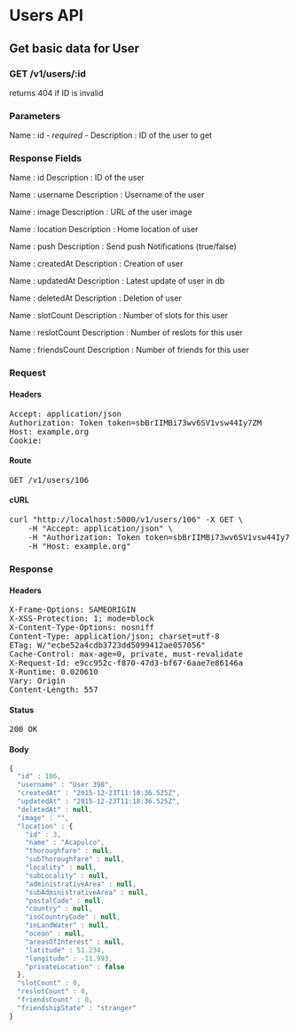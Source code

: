 # Users API

## Get basic data for User

### GET /v1/users/:id

returns 404 if ID is invalid



### Parameters

Name : id *- required -*
Description : ID of the user to get


### Response Fields

Name : id
Description : ID of the user

Name : username
Description : Username of the user

Name : image
Description : URL of the user image

Name : location
Description : Home location of user

Name : push
Description : Send push Notifications (true/false)

Name : createdAt
Description : Creation of user

Name : updatedAt
Description : Latest update of user in db

Name : deletedAt
Description : Deletion of user

Name : slotCount
Description : Number of slots for this user

Name : reslotCount
Description : Number of reslots for this user

Name : friendsCount
Description : Number of friends for this user

### Request

#### Headers

<pre>Accept: application/json
Authorization: Token token=sbBrIIMBi73wv6SV1vsw44Iy7ZM
Host: example.org
Cookie: </pre>

#### Route

<pre>GET /v1/users/106</pre>

#### cURL

<pre class="request">curl &quot;http://localhost:5000/v1/users/106&quot; -X GET \
	-H &quot;Accept: application/json&quot; \
	-H &quot;Authorization: Token token=sbBrIIMBi73wv6SV1vsw44Iy7ZM&quot; \
	-H &quot;Host: example.org&quot;</pre>

### Response

#### Headers

<pre>X-Frame-Options: SAMEORIGIN
X-XSS-Protection: 1; mode=block
X-Content-Type-Options: nosniff
Content-Type: application/json; charset=utf-8
ETag: W/&quot;ecbe52a4cdb3723dd5099412ae057056&quot;
Cache-Control: max-age=0, private, must-revalidate
X-Request-Id: e9cc952c-f870-47d3-bf67-6aae7e86146a
X-Runtime: 0.020610
Vary: Origin
Content-Length: 557</pre>

#### Status

<pre>200 OK</pre>

#### Body

```javascript
{
  "id" : 106,
  "username" : "User 398",
  "createdAt" : "2015-12-23T11:18:36.525Z",
  "updatedAt" : "2015-12-23T11:18:36.525Z",
  "deletedAt" : null,
  "image" : "",
  "location" : {
    "id" : 3,
    "name" : "Acapulco",
    "thoroughfare" : null,
    "subThoroughfare" : null,
    "locality" : null,
    "subLocality" : null,
    "administrativeArea" : null,
    "subAdministrativeArea" : null,
    "postalCode" : null,
    "country" : null,
    "isoCountryCode" : null,
    "inLandWater" : null,
    "ocean" : null,
    "areasOfInterest" : null,
    "latitude" : 51.234,
    "longitude" : -11.993,
    "privateLocation" : false
  },
  "slotCount" : 0,
  "reslotCount" : 0,
  "friendsCount" : 0,
  "friendshipState" : "stranger"
}
```
